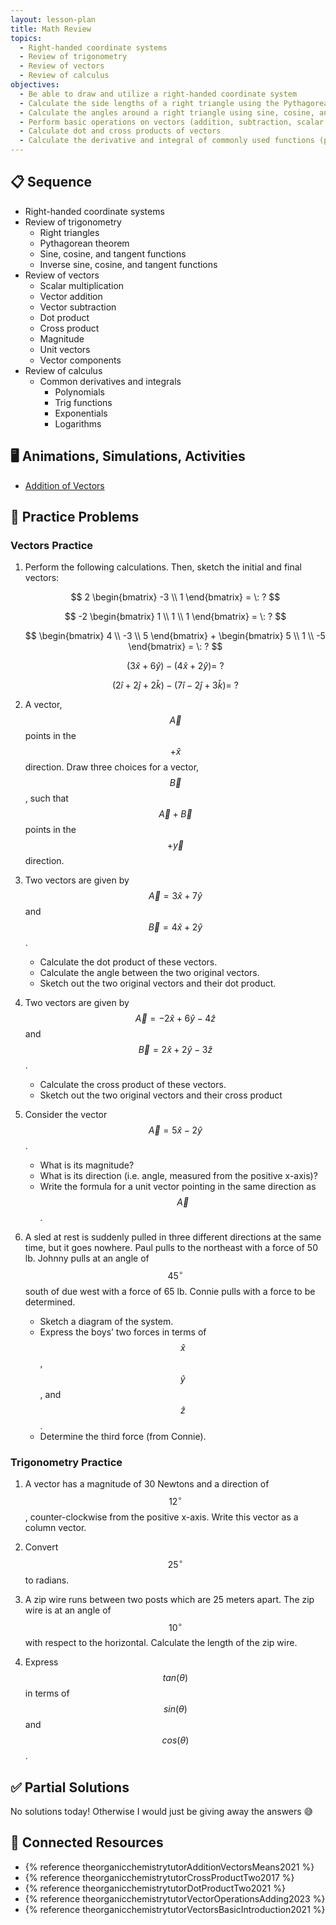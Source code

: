 ```yaml
---
layout: lesson-plan
title: Math Review
topics:
  - Right-handed coordinate systems
  - Review of trigonometry
  - Review of vectors
  - Review of calculus
objectives:
  - Be able to draw and utilize a right-handed coordinate system
  - Calculate the side lengths of a right triangle using the Pythagorean theorem
  - Calculate the angles around a right triangle using sine, cosine, and tangent
  - Perform basic operations on vectors (addition, subtraction, scalar multiplication, etc.)
  - Calculate dot and cross products of vectors
  - Calculate the derivative and integral of commonly used functions (polynomials, exponentials, logarithms, trigonometry)
---
```


## 📋 Sequence

* Right-handed coordinate systems
* Review of trigonometry
  * Right triangles
  * Pythagorean theorem
  * Sine, cosine, and tangent functions
  * Inverse sine, cosine, and tangent functions
* Review of vectors
  * Scalar multiplication
  * Vector addition
  * Vector subtraction
  * Dot product
  * Cross product
  * Magnitude
  * Unit vectors
  * Vector components
* Review of calculus
  * Common derivatives and integrals
    * Polynomials
    * Trig functions
    * Exponentials
    * Logarithms

## 🖥️ Animations, Simulations, Activities

* [Addition of Vectors](https://www.tychos.org/en/scenarios/uFt2zL)

## 📝 Practice Problems

### Vectors Practice

1. Perform the following calculations. Then, sketch the initial and final vectors:

    $$
    2 \begin{bmatrix} -3 \\ 1 \end{bmatrix} = \: ?
    $$

    $$
    -2 \begin{bmatrix} 1 \\ 1 \\ 1 \end{bmatrix} = \: ?
    $$

    $$
    \begin{bmatrix} 4 \\ -3 \\ 5 \end{bmatrix} + \begin{bmatrix} 5 \\ 1 \\ -5 \end{bmatrix} = \: ?
    $$

    $$
    (3\hat{x} + 6\hat{y}) - (4\hat{x} + 2\hat{y}) = \: ?
    $$

    $$
    (2\hat{i} + 2\hat{j} + 2\hat{k}) - (7\hat{i} - 2\hat{j} + 3\hat{k}) = \: ?
    $$

1. A vector, $$\vec{A}$$ points in the $$+\hat{x}$$ direction. Draw three choices for a vector, $$\vec{B}$$, such that $$\vec{A} + \vec{B}$$ points in the $$+\vec{y}$$ direction.

1. Two vectors are given by $$\vec{A} = 3\hat{x} + 7\hat{y}$$ and $$\vec{B} = 4\hat{x} + 2\hat{y}$$.

    * Calculate the dot product of these vectors.
    * Calculate the angle between the two original vectors.
    * Sketch out the two original vectors and their dot product.

1. Two vectors are given by $$\vec{A} = -2\hat{x} + 6\hat{y} - 4\hat{z}$$ and $$\vec{B} = 2\hat{x} + 2\hat{y} - 3\hat{z}$$.

    * Calculate the cross product of these vectors.
    * Sketch out the two original vectors and their cross product

1. Consider the vector $$\vec{A} = 5 \hat{x} - 2\hat{y}$$.

    * What is its magnitude?
    * What is its direction (i.e. angle, measured from the positive x-axis)?
    * Write the formula for a unit vector pointing in the same direction as $$\vec{A}$$.

1. A sled at rest is suddenly pulled in three different directions at the same time, but it goes nowhere. Paul pulls to the northeast with a force of 50 lb. Johnny pulls at an angle of $$45^\circ$$ south of due west with a force of 65 lb. Connie pulls with a force to be determined.

    * Sketch a diagram of the system.
    * Express the boys’ two forces in terms of $$\hat{x}$$, $$\hat{y}$$, and $$\hat{z}$$.
    * Determine the third force (from Connie).

### Trigonometry Practice

1. A vector has a magnitude of 30 Newtons and a direction of $$12^\circ$$, counter-clockwise from the positive x-axis. Write this vector as a column vector.

2. Convert $$25^\circ$$ to radians.

3. A zip wire runs between two posts which are 25 meters apart. The zip wire is at an angle of $$10^\circ$$ with respect to the horizontal. Calculate the length of the zip wire.

4. Express $$tan(\theta)$$ in terms of $$sin(\theta)$$ and $$cos(\theta)$$.

## ✅ Partial Solutions

No solutions today! Otherwise I would just be giving away the answers 😅

## 📘 Connected Resources

* {% reference theorganicchemistrytutorAdditionVectorsMeans2021 %}
* {% reference theorganicchemistrytutorCrossProductTwo2017 %}
* {% reference theorganicchemistrytutorDotProductTwo2021 %}
* {% reference theorganicchemistrytutorVectorOperationsAdding2023 %}
* {% reference theorganicchemistrytutorVectorsBasicIntroduction2021 %}
